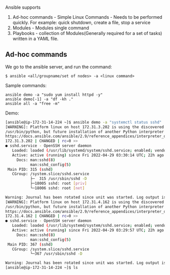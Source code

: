 Ansible supports

1. Ad-hoc commands - Simple Linux Commands - Needs to be performed quickly. For example: quick shutdown, create a file, stop a service
2. Modules - Modules single command
3. Playbooks - collection of Modules(Generally required for a set of tasks) written in a YAML file.


## Ad-hoc commands ##

We go to the ansible server, and run the command:

`$ ansible <all/groupname/set of nodes> -a <linux command>`

Sample commands:

```
ansible demo -a "sudo yum install httpd -y"
ansible demo[-1] -a "df -kh ."
ansible all -a "free -m"
```

Demo:
``` Bash
[ansible@ip-172-31-14-224 ~]$ ansible demo -a "systemctl status sshd"
[WARNING]: Platform linux on host 172.31.3.202 is using the discovered Python interpreter at
/usr/bin/python, but future installation of another Python interpreter could change this. See
https://docs.ansible.com/ansible/2.9/reference_appendices/interpreter_discovery.html for more information.
172.31.3.202 | CHANGED | rc=0 >>
● sshd.service - OpenSSH server daemon
   Loaded: loaded (/usr/lib/systemd/system/sshd.service; enabled; vendor preset: enabled)
   Active: active (running) since Fri 2022-04-29 03:30:14 UTC; 22h ago
     Docs: man:sshd(8)
           man:sshd_config(5)
 Main PID: 315 (sshd)
   CGroup: /system.slice/sshd.service
           ├─  315 /usr/sbin/sshd -D
           ├─18005 sshd: root [priv]
           └─18006 sshd: root [net]

Warning: Journal has been rotated since unit was started. Log output is incomplete or unavailable.
[WARNING]: Platform linux on host 172.31.4.162 is using the discovered Python interpreter at
/usr/bin/python, but future installation of another Python interpreter could change this. See
https://docs.ansible.com/ansible/2.9/reference_appendices/interpreter_discovery.html for more information.
172.31.4.162 | CHANGED | rc=0 >>
● sshd.service - OpenSSH server daemon
   Loaded: loaded (/usr/lib/systemd/system/sshd.service; enabled; vendor preset: enabled)
   Active: active (running) since Fri 2022-04-29 03:29:57 UTC; 22h ago
     Docs: man:sshd(8)
           man:sshd_config(5)
 Main PID: 367 (sshd)
   CGroup: /system.slice/sshd.service
           └─367 /usr/sbin/sshd -D

Warning: Journal has been rotated since unit was started. Log output is incomplete or unavailable.
[ansible@ip-172-31-14-224 ~]$ ls
```
